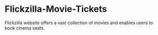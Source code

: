 # Flickzilla-Movie-Tickets
Flickzilla website offers a vast collection of movies and enables users to book cinema seats.
